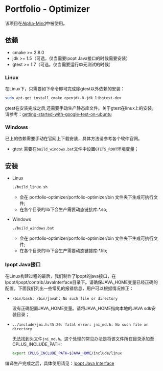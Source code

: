 # Portfolio - Optimizer

该项目在[Alpha-Mind](https://github.com/wegamekinglc/alpha-mind)中被使用。

## 依赖

* cmake >= 2.8.0
* jdk >= 1.5（可选，仅当需要Ipopt Java接口的时候需要安装）
* gtest >= 1.7（可选，仅当需要运行单元测试的时候）

### Linux
在Linux下，只需要如下命令即可完成除gtest以外依赖的安装：

```bash
sudo apt-get install cmake openjdk-8-jdk libgtest-dev
```

gtest在安装完成之后,还需要手动生产静态库文件。关于gtest在linux上的安装，请参考：[getting-started-with-google-test-on-ubuntu](https://www.eriksmistad.no/getting-started-with-google-test-on-ubuntu/)

### Windows

已上的依赖需要手动在官网上下载安装，具体方法请参考各个软件官网。

* gtest 需要在``build_windows.bat``文件中设置``GTETS_ROOT``环境变量；


## 安装

* Linux

    ```bash
    ./build_linux.sh
    ```

    * 会在 portfolio-optimizer/portfolio-optimizer/bin 文件夹下生成可执行文件;
    * 在各个目录的lib下会生产需要动态链接库:*.so;

* Windows


    ```bash
    ./build_windows.bat
    ```

    * 会在 portfolio-optimizer/portfolio-optimizer/bin 文件夹下生成可执行文件;
    * 在各个目录的lib下会生产需要动态链接库:*.lib;


### Ipopt Java接口

在Linux构建过程的最后，我们制作了Ipopt的java接口，在Ipopt/Ipopt/contrib/JavaInterface目录下。请确保JAVA_HOME变量已经正确的配置。下面我们列出一些常见的报错信息，用户可以根据情况修正：

* ``/bin/bash: /bin/javah: No such file or directory``
    
    没有正确配置JAVA_HOME变量。请将JAVA_HOME指向本地的JAVA sdk安装目录；

* ``../include/jni.h:45:20: fatal error: jni_md.h: No such file or directory``

    无法找到头文件``jni_md.h``。这个处理的常见办法是将该文件所在目录添加至CPLUS_INCLUDE_PATH:

    ```bash
    export CPLUS_INCLUDE_PATH=$JAVA_HOME/include/linux
    ```

编译生产完成之后，具体使用请见：[Ipopt Java Interface](https://www.coin-or.org/Ipopt/documentation/node16.html)
